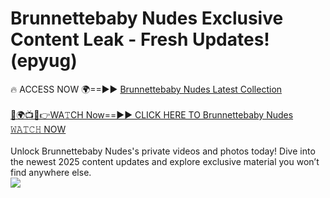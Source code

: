 # Brunnettebaby Nudes Exclusive Content Leak - Fresh Updates! (epyug)

🔥 ACCESS NOW 🌍==►► <a href="https://tinyurl.com/yc657z5k" rel="nofollow">Brunnettebaby Nudes Latest Collection</a>
<br><br>
[🔴🌍📺📱👉WA𝚃CH Now==►► CLICK HERE TO Brunnettebaby Nudes 𝚆𝙰𝚃𝙲𝙷 NOW](https://tinyurl.com/yc657z5k)
<br><br>
Unlock Brunnettebaby Nudes's private videos and photos today! Dive into the newest 2025 content updates and explore exclusive material you won’t find anywhere else.
<br>
<a href="https://tinyurl.com/yc657z5k" rel="nofollow" data-target="animated-image.originalLink"><img src="https://camo.githubusercontent.com/8a4f000d20f83aca3bf7ec5f350d767afa0574a8a352519fd8cfa583a6f93a33/68747470733a2f2f692e696d6775722e636f6d2f644a486b345a712e676966" data-canonical-src="https://i.imgur.com/dJHk4Zq.gif" style="max-width: 100%; display: inline-block;" data-target="animated-image.originalImage"></a>
<br>
